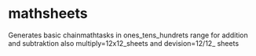 # mathsheets
Generates basic chainmathtasks in ones_tens_hundrets range for addition and subtraktion also multiply=12x12_sheets and devision=12/12_ sheets
